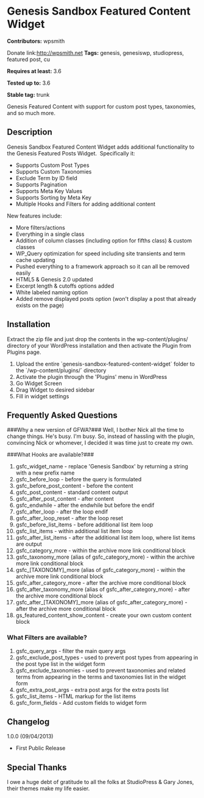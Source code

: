 # Genesis Sandbox Featured Content Widget #
**Contributors:** wpsmith 
  
Donate link:http://wpsmith.net
**Tags:** genesis, genesiswp, studiopress, featured post, cu
  
**Requires at least:** 3.6
  
**Tested up to:** 3.6
  
**Stable tag:** trunk
  

Genesis Featured Content with support for custom post types, taxonomies, and so much more.

## Description ##

Genesis Sandbox Featured Content Widget adds additional functionality to the Genesis Featured Posts Widget.  Specifically it:

*   Supports Custom Post Types
*   Supports Custom Taxonomies
*   Exclude Term by ID field
*   Supports Pagination
*   Supports Meta Key Values
*   Supports Sorting by Meta Key
*   Multiple Hooks and Filters for adding additional content

New features include:

*   More filters/actions
*   Everything in a single class
*   Addition of column classes (including option for fifths class) & custom classes
*   WP_Query optimization for speed including site transients and term cache updating
*   Pushed everything to a framework approach so it can all be removed easily
*   HTML5 & Genesis 2.0 updated
*   Excerpt length & cutoffs options added
*   White labeled naming option
*   Added remove displayed posts option (won't display a post that already exists on the page)

## Installation ##

Extract the zip file and just drop the contents in the wp-content/plugins/ directory of your WordPress installation and then activate the Plugin from Plugins page.

1.  Upload the entire \`genesis-sandbox-featured-content-widget\` folder to the \`/wp-content/plugins/\` directory
2.  Activate the plugin through the \'Plugins\' menu in WordPress
3.  Go Widget Screen
4.  Drag Widget to desired sidebar
5.  Fill in widget settings

## Frequently Asked Questions ##

###Why a new version of GFWA?###
Well, I bother Nick all the time to change things. He's busy. I'm busy. So, instead of hassling with the plugin, convincing Nick or whomever, I decided it was time just to create my own.

###What Hooks are available?###

1. gsfc_widget_name - replace 'Genesis Sandbox' by returning a string with a new prefix name
1. gsfc_before_loop - before the query is formulated
1. gsfc_before_post_content - before the content
1. gsfc_post_content - standard content output
1. gsfc_after_post_content - after content
1. gsfc_endwhile - after the endwhile but before the endif
1. gsfc_after_loop - after the loop endif
1. gsfc_after_loop_reset - after the loop reset
1. gsfc_before_list_items - before additional list item loop
1. gsfc_list_items - within additional list item loop
1. gsfc_after_list_items - after the additional list item loop, where list items are output
1. gsfc_category_more - within the archive more link conditional block
1. gsfc_taxonomy_more (alias of gsfc_category_more) - within the archive more link conditional block
1. gsfc_[TAXONOMY]_more (alias of gsfc_category_more) - within the archive more link conditional block
1. gsfc_after_category_more - after the archive more conditional block
1. gsfc_after_taxonomy_more (alias of gsfc_after_category_more) - after the archive more conditional block
1. gsfc_after_[TAXONOMY]_more (alias of gsfc_after_category_more) - after the archive more conditional block
1. gs_featured_content_show_content - create your own custom content block

### What Filters are available? ###

1. gsfc_query_args - filter the main query args
1. gsfc_exclude_post_types - used to prevent post types from appearing in the post type list in the widget form
1. gsfc_exclude_taxonomies - used to prevent taxonomies and related terms from appearing in the terms and taxonomies list in the widget form
1. gsfc_extra_post_args - extra post args for the extra posts list
1. gsfc_list_items - HTML markup for the list items
1. gsfc_form_fields - Add custom fields to widget form

## Changelog ##
1.0.0 (09/04/2013)

* First Public Release

## Special Thanks ##
I owe a huge debt of gratitude to all the folks at StudioPress & Gary Jones, their themes make my life easier.